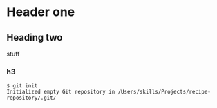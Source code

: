 # Header one
## Heading two
stuff
### h3
```
$ git init
Initialized empty Git repository in /Users/skills/Projects/recipe-repository/.git/
```
